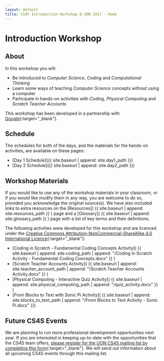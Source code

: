 ```yaml
---
layout: default
title: CS4S Introduction Workshop @ UON 2017 - Home
---
```


# Introduction Workshop

## About

In this workshop you will:

- Be introduced to *Computer Science*, *Coding* and *Computational Thinking*
- Learn some ways of teaching *Computer Science* concepts without using a computer
- Participate in hands-on activities with *Coding*, *Physical Computing* and *Scratch Teacher Accounts*

This workshop has been developed in a partnership with [Google](https://www.cs4hs.com/index.html){:target="_blank"}.

## Schedule 

The schedules for both of the days, and the materials for the hands-on activities, are available on these pages:

- [Day 1 Schedule]({{ site.baseurl | append: site.day1_path }})
- [Day 2 Schedule]({{ site.baseurl | append: site.day2_path }})

## Workshop Materials

If you would like to use any of the workshop materials in your classroom, or if you would like modify them in any way, you are welcome to do so, provided you acknowledge the original source(s).
We have also included links to extra resources on the [Resources]( {{ site.baseurl | append: site.resources_path }} ) page and a [Glossary]( {{ site.baseurl | append: site.glossary_path }} ) page with a list of key terms and their definitions.

The following activities were developed for this workshop and are licenced under the [Creative Commons Attribution-NonCommercial-ShareAlike 4.0 International Licence](https://creativecommons.org/licenses/by-nc-sa/4.0/){:target="_blank"}:

- [Coding in Scratch - Fundamental Coding Concepts Activity]( {{ site.baseurl | append: site.coding_path | append: "/Coding in Scratch Activity - Fundamental Coding Concepts.docx" }} )
- [Scratch Teacher Accounts Activity]( {{ site.baseurl | append: site.teacher_account_path | append: "/Scratch Teacher Accounts Activity.docx" }} )
- [Physical Computing - Interactive Quiz Activity]( {{ site.baseurl | append: site.physical_computing_path | append: "/quiz_activity.docx" }} )
- [From Blocks to Text with Sonic Pi Activity]( {{ site.baseurl | append: site.blocks_to_text_path | append: "/From Blocks to Text Activity - Sonic Pi.docx" }})

## Future CS4S Events

We are planning to run more professional development opportunities next year.
If you are interested in keeping up-to-date with the opportunities that the CS4S team offers, [please register for the UON CS4S mailing list by completing this form](https://goo.gl/forms/uhFt9j740ELhKKxK2){:target="_blank"}.
We will send out information about all upcoming CS4S events through this mailing list.
